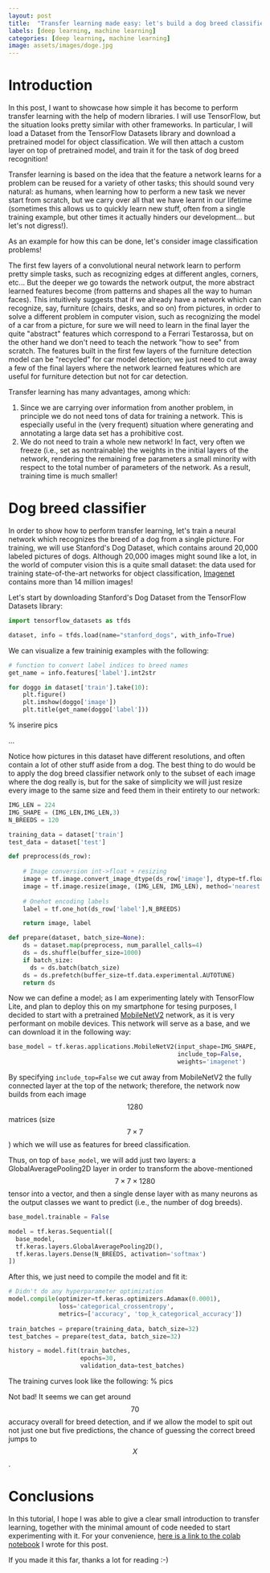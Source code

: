 ```yaml
---
layout: post
title:  "Transfer learning made easy: let's build a dog breed classifier!"
labels: [deep learning, machine learning]
categories: [deep learning, machine learning]
image: assets/images/doge.jpg
---
```


# Introduction

In this post, I want to showcase how simple it has become to perform transfer learning
with the help of modern libraries. I will use TensorFlow, but the situation looks pretty
similar with other frameworks. In particular, I will load a Dataset from the TensorFlow
Datasets library and download a pretrained model for object classification. 
We will then attach a custom layer on top of pretrained
model, and train it for the task of dog breed recognition!


Transfer learning is based on the idea that the feature a network learns for a problem
can be reused for a variety of other tasks;
this should sound very natural: as humans, when learning how to perform
a new task we never start from scratch, but we carry over all that we have learnt in
our lifetime (sometimes this allows us to quickly learn new stuff,
often from a single training example, but
other times it actually hinders our development... but let's not digress!).

As an example for how this can be done, let's consider image classification problems!

The first few layers of a convolutional neural network learn to perform pretty simple
tasks, such as recognizing edges at different angles, corners, etc... But the deeper we 
go towards the network output, the more abstract learned features become (from patterns 
and shapes all the way to human faces). This intuitively suggests that if we already have a 
network which can recognize, say, furniture (chairs, desks, and so on) from pictures, 
in order to solve a different problem in computer vision, such as recognizing the model
of a car from a picture, for sure we will need to learn in the final layer 
the quite "abstract" features which correspond to a Ferrari Testarossa, but on the other 
hand we don't need to teach the network "how to see" from scratch. 
The features built in the first few layers of the furniture detection model can be 
"recycled" for car model detection; we just need to cut away a few of the final layers 
where the network learned features which are useful for furniture detection but not for 
car detection.

Transfer learning has many advantages, among which:
  1. Since we are carrying over information from another problem, in principle we do not
     need tons of data for training a network. This is especially useful in the (very frequent)
	 situation where generating and annotating a large data set has a prohibitive cost. 
  2. We do not need to train a whole new network! In fact, very often we freeze (i.e., 
     set as nontrainable) the weights in the initial layers of the network, rendering the 
	 remaining free parameters a small minority with respect to the total number of parameters
	 of the network. As a result, training time is much smaller!

# Dog breed classifier

In order to show how to perform transfer learning, let's train a neural network which recognizes
the breed of a dog from a single picture. For training, we will use Stanford's Dog Dataset, 
which contains around 20,000 labeled pictures of dogs.
Although 20,000 images might sound like a lot, in the world of computer 
vision this is a quite small dataset: the data used for training state-of-the-art networks
for object classification, [Imagenet](http://www.image-net.org/)
contains more than 14 million images!

Let's start by downloading Stanford's Dog Dataset from the TensorFlow Datasets
library:
```python
import tensorflow_datasets as tfds

dataset, info = tfds.load(name="stanford_dogs", with_info=True)
```

We can visualize a few traininig examples with the following:
```python
# function to convert label indices to breed names 
get_name = info.features['label'].int2str

for doggo in dataset['train'].take(10):
    plt.figure()
    plt.imshow(doggo['image'])
    plt.title(get_name(doggo['label']))
```

% inserire pics

...

Notice how pictures in this dataset have different resolutions, and often contain 
a lot of other stuff aside from a dog. The best thing to do would be to apply 
the dog breed classifier network only to the subset of each image where the dog really is,
but for the sake of simplicity we will just resize every image to the same size and
feed them in their entirety to our network:
```python
IMG_LEN = 224
IMG_SHAPE = (IMG_LEN,IMG_LEN,3)
N_BREEDS = 120

training_data = dataset['train']
test_data = dataset['test']

def preprocess(ds_row):
  
    # Image conversion int->float + resizing
    image = tf.image.convert_image_dtype(ds_row['image'], dtype=tf.float32)
    image = tf.image.resize(image, (IMG_LEN, IMG_LEN), method='nearest')
  
    # Onehot encoding labels
    label = tf.one_hot(ds_row['label'],N_BREEDS)

    return image, label

def prepare(dataset, batch_size=None):
    ds = dataset.map(preprocess, num_parallel_calls=4)
    ds = ds.shuffle(buffer_size=1000)
    if batch_size:
      ds = ds.batch(batch_size)
    ds = ds.prefetch(buffer_size=tf.data.experimental.AUTOTUNE)
    return ds
```

Now we can define a model; as I am experimenting lately with TensorFlow Lite, and plan to deploy
this on my smartphone for tesing purposes, I decided to start with a pretrained 
[MobileNetV2](https://ai.googleblog.com/2018/04/mobilenetv2-next-generation-of-on.html)
network, as it is very performant on mobile devices. This network will serve as a base, and we can 
download it in the following way:

```python
base_model = tf.keras.applications.MobileNetV2(input_shape=IMG_SHAPE,
                                               include_top=False,
                                               weights='imagenet')
```

By specifying `include_top=False`
we cut away from MobileNetV2 the fully connected layer at the top of the
network; therefore, the network now builds from each image $$1280$$ matrices
(size $$7 \times 7$$) which we will use as features for breed classification.

Thus, on top of `base_model`, we will add just two layers: a GlobalAveragePooling2D
layer in order to transform the above-mentioned $$7 \times 7 \times 1280$$ tensor 
into a vector, and then a single dense layer with as many neurons as the output classes 
we want to predict (i.e., the number of dog breeds).
```python
base_model.trainable = False

model = tf.keras.Sequential([
  base_model,
  tf.keras.layers.GlobalAveragePooling2D(),
  tf.keras.layers.Dense(N_BREEDS, activation='softmax')
])
```

After this, we just need to compile the model and fit it:
```python
# Didn't do any hyperparameter optimization
model.compile(optimizer=tf.keras.optimizers.Adamax(0.0001),
              loss='categorical_crossentropy',
              metrics=['accuracy', 'top_k_categorical_accuracy'])
			  
train_batches = prepare(training_data, batch_size=32)
test_batches = prepare(test_data, batch_size=32)

history = model.fit(train_batches,
                    epochs=30,
                    validation_data=test_batches)
```

The training curves look like the following:
% pics

Not bad! It seems we can get around $$70%$$ accuracy overall for breed detection,
and if we allow the model to spit out not just one but five predictions, 
the chance of guessing the correct breed jumps to $$X%$$.



# Conclusions

In this tutorial, I hope I was able to give a clear small introduction to transfer learning,
together with the minimal amount of code needed to start experimenting with it.
For your convenience, 
[here is a link to the colab notebook](https://colab.research.google.com/drive/1ijYmweG5WNHBKWwHvbAbA2ITjeklPrBq)
I wrote for this post.

If you made it this far, thanks a lot for reading :-)
